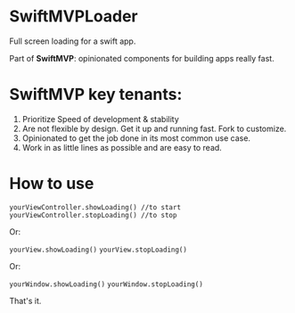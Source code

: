 # SwiftMVPLoader
Full screen loading for a swift app. 

Part of **SwiftMVP**: opinionated components for building apps really fast.

# SwiftMVP key tenants:
1. Prioritize Speed of development & stability
2. Are not flexible by design.  Get it up and running fast. Fork to customize. 
3. Opinionated to get the job done in its most common use case.  
4. Work in as little lines as possible and are easy to read.

# How to use

`yourViewController.showLoading() //to start`
`yourViewController.stopLoading() //to stop`


Or:

`yourView.showLoading()`
`yourView.stopLoading()`

Or:

`yourWindow.showLoading()`
`yourWindow.stopLoading()`

That's it.
